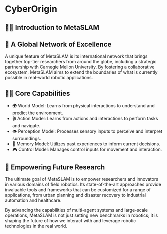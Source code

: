 # CyberOrigin

## 🙋‍♀️ Introduction to MetaSLAM 

## 🌈 A Global Network of Excellence
A unique feature of MetaSLAM is its international network that brings together top-tier researchers from around the globe, including a strategic partnership with Carnegie Mellon University. By fostering a collaborative ecosystem, MetaSLAM aims to extend the boundaries of what is currently possible in real-world robotic applications.

## 👩‍💻 Core Capabilities

- 🌍 World Model: Learns from physical interactions to understand and predict the environment.
- 🎬 Action Model: Learns from actions and interactions to perform tasks and navigate.
- 👁️ Perception Model: Processes sensory inputs to perceive and interpret surroundings.
- 🧠 Memory Model: Utilizes past experiences to inform current decisions.
- 🎮 Control Model: Manages control inputs for movement and interaction.

## 🍿 Empowering Future Research
The ultimate goal of MetaSLAM is to empower researchers and innovators in various domains of field robotics. Its state-of-the-art approaches provide invaluable tools and frameworks that can be customized for a range of applications, from urban planning and disaster recovery to industrial automation and healthcare.

By advancing the capabilities of multi-agent systems and large-scale operations, MetaSLAM is not just setting new benchmarks in robotics; it is shaping the future of how we interact with and leverage robotic technologies in the real world.
